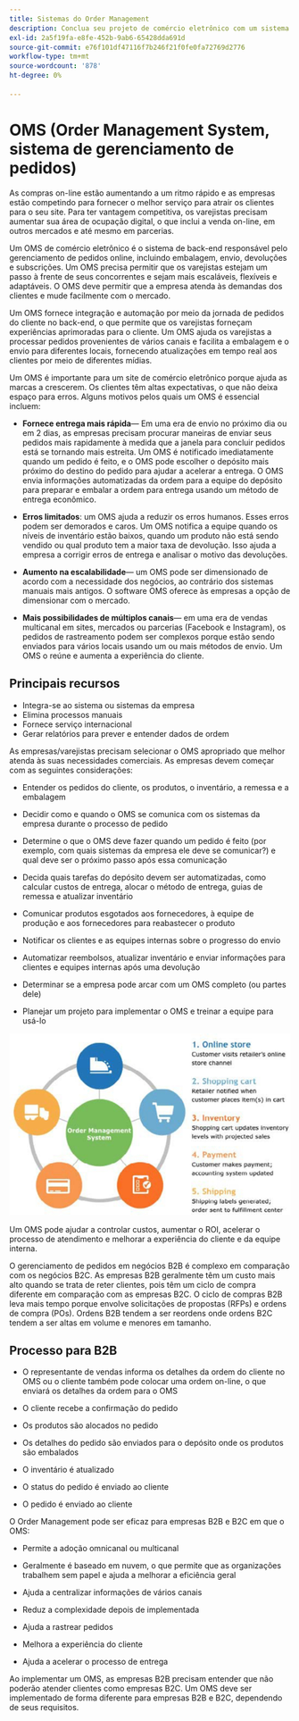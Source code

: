```yaml
---
title: Sistemas do Order Management
description: Conclua seu projeto de comércio eletrônico com um sistema para embalagem, envio e devoluções.
exl-id: 2a5f19fa-e8fe-452b-9ab6-65428dda691d
source-git-commit: e76f101df47116f7b246f21f0fe0fa72769d2776
workflow-type: tm+mt
source-wordcount: '878'
ht-degree: 0%

---
```


# OMS (Order Management System, sistema de gerenciamento de pedidos)

As compras on-line estão aumentando a um ritmo rápido e as empresas estão competindo para fornecer o melhor serviço para atrair os clientes para o seu site. Para ter vantagem competitiva, os varejistas precisam aumentar sua área de ocupação digital, o que inclui a venda on-line, em outros mercados e até mesmo em parcerias.

Um OMS de comércio eletrônico é o sistema de back-end responsável pelo gerenciamento de pedidos online, incluindo embalagem, envio, devoluções e subscrições. Um OMS precisa permitir que os varejistas estejam um passo à frente de seus concorrentes e sejam mais escaláveis, flexíveis e adaptáveis. O OMS deve permitir que a empresa atenda às demandas dos clientes e mude facilmente com o mercado.

Um OMS fornece integração e automação por meio da jornada de pedidos do cliente no back-end, o que permite que os varejistas forneçam experiências aprimoradas para o cliente. Um OMS ajuda os varejistas a processar pedidos provenientes de vários canais e facilita a embalagem e o envio para diferentes locais, fornecendo atualizações em tempo real aos clientes por meio de diferentes mídias.

Um OMS é importante para um site de comércio eletrônico porque ajuda as marcas a crescerem. Os clientes têm altas expectativas, o que não deixa espaço para erros. Alguns motivos pelos quais um OMS é essencial incluem:

- **Fornece entrega mais rápida**— Em uma era de envio no próximo dia ou em 2 dias, as empresas precisam procurar maneiras de enviar seus pedidos mais rapidamente à medida que a janela para concluir pedidos está se tornando mais estreita. Um OMS é notificado imediatamente quando um pedido é feito, e o OMS pode escolher o depósito mais próximo do destino do pedido para ajudar a acelerar a entrega. O OMS envia informações automatizadas da ordem para a equipe do depósito para preparar e embalar a ordem para entrega usando um método de entrega econômico.

- **Erros limitados**: um OMS ajuda a reduzir os erros humanos. Esses erros podem ser demorados e caros. Um OMS notifica a equipe quando os níveis de inventário estão baixos, quando um produto não está sendo vendido ou qual produto tem a maior taxa de devolução. Isso ajuda a empresa a corrigir erros de entrega e analisar o motivo das devoluções.

- **Aumento na escalabilidade**— um OMS pode ser dimensionado de acordo com a necessidade dos negócios, ao contrário dos sistemas manuais mais antigos. O software OMS oferece às empresas a opção de dimensionar com o mercado.

- **Mais possibilidades de múltiplos canais**— em uma era de vendas multicanal em sites, mercados ou parcerias (Facebook e Instagram), os pedidos de rastreamento podem ser complexos porque estão sendo enviados para vários locais usando um ou mais métodos de envio. Um OMS o reúne e aumenta a experiência do cliente.

## Principais recursos

- Integra-se ao sistema ou sistemas da empresa
- Elimina processos manuais
- Fornece serviço internacional
- Gerar relatórios para prever e entender dados de ordem

As empresas/varejistas precisam selecionar o OMS apropriado que melhor atenda às suas necessidades comerciais. As empresas devem começar com as seguintes considerações:

- Entender os pedidos do cliente, os produtos, o inventário, a remessa e a embalagem

- Decidir como e quando o OMS se comunica com os sistemas da empresa durante o processo de pedido

- Determine o que o OMS deve fazer quando um pedido é feito (por exemplo, com quais sistemas da empresa ele deve se comunicar?) e qual deve ser o próximo passo após essa comunicação

- Decida quais tarefas do depósito devem ser automatizadas, como calcular custos de entrega, alocar o método de entrega, guias de remessa e atualizar inventário

- Comunicar produtos esgotados aos fornecedores, à equipe de produção e aos fornecedores para reabastecer o produto

- Notificar os clientes e as equipes internas sobre o progresso do envio

- Automatizar reembolsos, atualizar inventário e enviar informações para clientes e equipes internas após uma devolução

- Determinar se a empresa pode arcar com um OMS completo (ou partes dele)

- Planejar um projeto para implementar o OMS e treinar a equipe para usá-lo

![Diagrama do sistema de gerenciamento de pedidos](../../assets/playbooks/order-management-system.png)

Um OMS pode ajudar a controlar custos, aumentar o ROI, acelerar o processo de atendimento e melhorar a experiência do cliente e da equipe interna.

O gerenciamento de pedidos em negócios B2B é complexo em comparação com os negócios B2C. As empresas B2B geralmente têm um custo mais alto quando se trata de reter clientes, pois têm um ciclo de compra diferente em comparação com as empresas B2C. O ciclo de compras B2B leva mais tempo porque envolve solicitações de propostas (RFPs) e ordens de compra (POs). Ordens B2B tendem a ser reordens onde ordens B2C tendem a ser altas em volume e menores em tamanho.

## Processo para B2B

- O representante de vendas informa os detalhes da ordem do cliente no OMS ou o cliente também pode colocar uma ordem on-line, o que enviará os detalhes da ordem para o OMS

- O cliente recebe a confirmação do pedido

- Os produtos são alocados no pedido

- Os detalhes do pedido são enviados para o depósito onde os produtos são embalados

- O inventário é atualizado

- O status do pedido é enviado ao cliente

- O pedido é enviado ao cliente

O Order Management pode ser eficaz para empresas B2B e B2C em que o OMS:

- Permite a adoção omnicanal ou multicanal

- Geralmente é baseado em nuvem, o que permite que as organizações trabalhem sem papel e ajuda a melhorar a eficiência geral

- Ajuda a centralizar informações de vários canais

- Reduz a complexidade depois de implementada

- Ajuda a rastrear pedidos

- Melhora a experiência do cliente

- Ajuda a acelerar o processo de entrega

Ao implementar um OMS, as empresas B2B precisam entender que não poderão atender clientes como empresas B2C. Um OMS deve ser implementado de forma diferente para empresas B2B e B2C, dependendo de seus requisitos.

